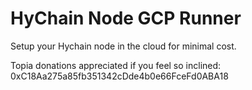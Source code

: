 # HyChain Node GCP Runner

Setup your Hychain node in the cloud for minimal cost.

Topia donations appreciated if you feel so inclined:  
0xC18Aa275a85fb351342cDde4b0e66FceFd0ABA18
